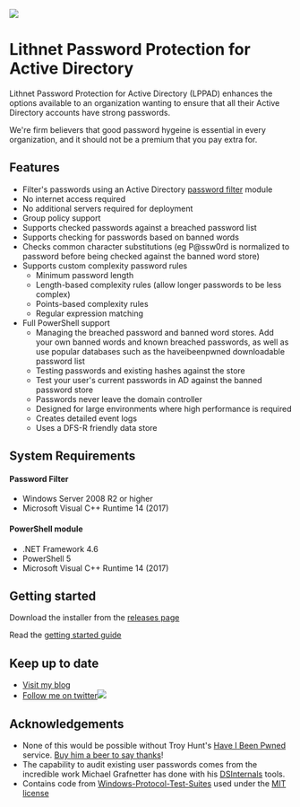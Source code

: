 ![](https://lithnet.github.io/images/logo-ex-small.png)
# Lithnet Password Protection for Active Directory
Lithnet Password Protection for Active Directory (LPPAD) enhances the options available to an organization wanting to ensure that all their Active Directory accounts have strong passwords.

We're firm believers that good password hygeine is essential in every organization, and it should not be a premium that you pay extra for.

## Features
* Filter's passwords using an Active Directory [password filter](https://docs.microsoft.com/en-us/windows/desktop/secmgmt/password-filters) module
* No internet access required
* No additional servers required for deployment
* Group policy support
* Supports checked passwords against a breached password list
* Supports checking for passwords based on banned words
* Checks common character substitutions (eg P@ssw0rd is normalized to password before being checked against the banned word store)
* Supports custom complexity password rules
  * Minimum password length
  * Length-based complexity rules (allow longer passwords to be less complex)
  * Points-based complexity rules
  * Regular expression matching
* Full PowerShell support
  * Managing the breached password and banned word stores. Add your own banned words and known breached passwords, as well as use popular databases such as the haveibeenpwned downloadable password list
  * Testing passwords and existing hashes against the store
  * Test your user's current passwords in AD against the banned password store
  * Passwords never leave the domain controller
  * Designed for large environments where high performance is required
  * Creates detailed event logs
  * Uses a DFS-R friendly data store

## System Requirements
#### Password Filter
* Windows Server 2008 R2 or higher
* Microsoft Visual C++ Runtime 14 (2017)
#### PowerShell module
* .NET Framework 4.6
* PowerShell 5
* Microsoft Visual C++ Runtime 14 (2017)

## Getting started
Download the installer from the [releases page](https://github.com/lithnet/ad-password-protection/releases)

Read the [getting started guide](https://github.com/lithnet/ad-password-protection/wiki)

## Keep up to date
* [Visit my blog](http://blog.lithnet.io)
* [Follow me on twitter](https://twitter.com/RyanLNewington)![](http://twitter.com/favicon.ico)

## Acknowledgements
* None of this would be possible without Troy Hunt's [Have I Been Pwned](haveibeenpwned.com) service. [Buy him a beer to say thanks](https://haveibeenpwned.com/Donate)! 
* The capability to audit existing user passwords comes from the incredible work Michael Grafnetter has done with his [DSInternals](https://github.com/MichaelGrafnetter/DSInternals) tools.
* Contains code from [Windows-Protocol-Test-Suites](https://github.com/Microsoft/WindowsProtocolTestSuites) used under the [MIT license](https://github.com/Microsoft/WindowsProtocolTestSuites/blob/master/LICENSE.txt) 
